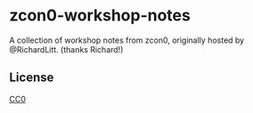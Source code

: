 # zcon0-workshop-notes
A collection of workshop notes from zcon0, originally hosted by @RichardLitt. (thanks Richard!)

## License
[CC0](https://creativecommons.org/publicdomain/zero/1.0/legalcode)
